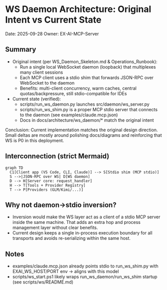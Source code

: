 # WS Daemon Architecture: Original Intent vs Current State

Date: 2025-09-28
Owner: EX-AI-MCP-Server

## Summary
- Original intent (per WS_Daemon_Skeleton.md & Operations_Runbook):
  - Run a single local WebSocket daemon (loopback) that multiplexes many client sessions
  - Each MCP client uses a stdio shim that forwards JSON-RPC over WebSocket to the daemon
  - Benefits: multi-client concurrency, warm caches, central quotas/backpressure, still stdio-compatible for IDEs
- Current state (verified):
  - scripts/run_ws_daemon.py launches src/daemon/ws_server.py
  - scripts/run_ws_shim.py is a proper MCP stdio server that connects to the daemon (see examples/claude.mcp.json)
  - Docs in docs/architecture/ws_daemon/* match the original intent

Conclusion: Current implementation matches the original design direction. Small deltas are mostly around polishing docs/diagrams and reinforcing that WS is P0 in this deployment.

## Interconnection (strict Mermaid)
```mermaid
graph TD
  C1[Client app (VS Code, CLI, Claude)] --> S[Stdio shim (MCP stdio)]
  S -->|JSON-RPC over WS| D[WS daemon]
  D --> H[Server core: request_handler]
  H --> T[Tools + Provider Registry]
  T --> P[Providers (GLM/Kimi/...)]
```

## Why not daemon->stdio inversion?
- Inversion would make the WS layer act as a client of a stdio MCP server inside the same machine. That adds an extra hop and process management layer without clear benefits.
- Current design keeps a single in-process execution boundary for all transports and avoids re-serializing within the same host.

## Notes
- examples/claude.mcp.json already points stdio to run_ws_shim.py with EXAI_WS_HOST/PORT env → aligns with this model
- scripts/ws_start.ps1 likely wraps run_ws_daemon/run_ws_shim startup (see scripts/ws/README.md)

